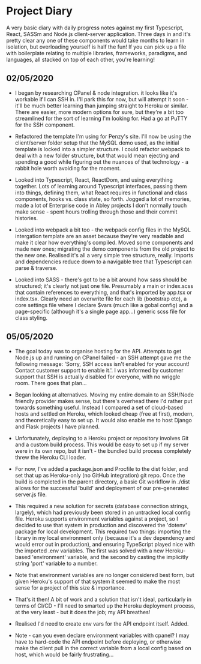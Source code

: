 # Project Diary

A very basic diary with daily progress notes against my first Typescript, React, SASSm and Node.js client-server application. Three days in and it's pretty clear any one of these components would take months to learn in isolation, but overloading yourself is half the fun! If you can pick up a file with boilerplate relating to multiple libraries, frameworks, paradigms, and languages, all stacked on top of each other, you're learning!

## 02/05/2020

* I began by researching CPanel & node integration. it looks like it's workable if I can SSH in. I'll park this for now, but will attempt it soon - it'll be much better learning than jumping straight to Heroku or similar. There are easier, more modern options for sure, but they're a bit too streamlined for the sort of learning I'm looking for. Had a go at PuTTY for the SSH component.

* Refactored the template I'm using for Penzy's site. I'll now be using the client/server folder setup that the MySQL demo used, as the initial template is locked into a simpler structure. I could refactor webpack to deal with a new folder structure, but that would mean ejecting and spending a good while figuring out the nuances of that technology - a rabbit hole worth avoiding for the moment.

* Looked into Typescript, React, ReactDom, and using everything together. Lots of learning around Typescript interfaces, passing them into things, defining them, what React requires in functional and class components, hooks vs. class state, so forth. Jogged a lot of memories, made a lot of Enterprise code in Abley projects I don't normally touch make sense - spent hours trolling through those and their commit histories.

* Looked into webpack a bit too - the webpack config files in the MySQL intergation template are an asset because they're very readable and make it clear how everything's compiled. Moved some components and made new ones; migrating the demo components from the old project to the new one. Realised it's all a very simple tree structure, really. Imports and dependencies reduce down to a navigable tree that Typescript can parse & traverse.

* Looked into SASS - there's got to be a bit around how sass should be structured; it's clearly not just one file. Presumably a main or index.scss that contain references to everything, and that's imported by app.tsx or index.tsx. Clearly need an overwrite file for each lib (bootstrap etc), a core settings file where I declare $vars (much like a gobal config) and a page-specific (although it's a single page app...) generic scss file for class styling.

## 05/05/2020

* The goal today was to organise hosting for the API. Attempts to get Node.js up and running on CPanel failed - an SSH attempt gave me the following message: 'Sorry, SSH access isn't enabled for your account! Contact customer support to enable it.'. I was informed by customer support that SSH is actually disabled for everyone, with no wriggle room. There goes that plan...

* Began looking at alternatives. Moving my entire domain to an SSH/Node friendly provider makes sense, but there's overhead there I'd rather put towards something useful. Instead I compared a set of cloud-based hosts and settled on Heroku, which looked cheap (free at first), modern, and theoretically easy to set up. It would also enable me to host Django and Flask projects I have planned.

* Unfortunately, deploying to a Heroku project or repository involves Git and a custom build process. This would be easy to set up if my server were in its own repo, but it isn't - the bundled build process completely threw the Heroku CLI loader.

* For now, I've added a package.json and Procfile to the dist folder, and set that up as Heroku-only (no GitHub integration) git repo. Once the build is completed in the parent directory, a basic Git workflow in ./dist allows for the successful 'build' and deployment of our pre-generated server.js file.

* This required a new solution for secrets (database connection strings, largely), which had previously been stored in an untracked local config file. Heroku supports environment variables against a project, so I decided to use that system in production and discovered the 'dotenv' package for local development. This required two things: importing the library in my local environment only (because it's a dev dependency and would error out in production), and ensuring TypeScript played nice with the imported .env variables. The first was solved with a new Heroku-based 'environment' variable, and the second by casting the implicitly string 'port' variable to a number.

* Note that environment variables are no longer considered best form, but given Heroku's support of that system it seemed to make the most sense for a project of this size & importance.

* That's it then! A bit of work and a solution that isn't ideal, particularly in terms of CI/CD - I'll need to smarted up the Heroku deployment process, at the very least - but it does the job; my API breathes!

* Realised I'd need to create env vars for the API endpoint itself. Added.

* Note - can you even declare environment variables with cpanel? I may have to hard-code the API endpoint before deploying, or otherwise make the client pull in the correct variable from a local config based on host, which would be fairly frustrating...

